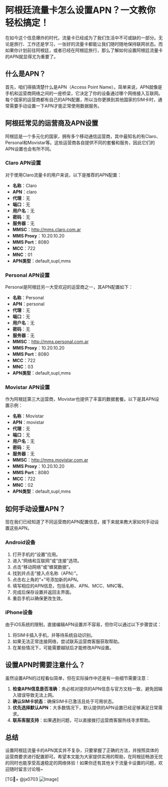 # 阿根廷流量卡怎么设置APN？一文教你轻松搞定！

在如今这个信息爆炸的时代，流量卡已经成为了我们生活中不可或缺的一部分。无论是旅行、工作还是学习，一张好的流量卡都能让我们随时随地保持联网状态。而如果你计划前往阿根廷，或者已经在阿根廷旅行，那么了解如何设置阿根廷流量卡的APN就显得尤为重要了。

## 什么是APN？

首先，咱们得搞清楚什么是APN（Access Point Name）。简单来说，APN就像是手机和运营商网络之间的一座桥梁，它决定了你的设备通过哪个网络接入互联网。每个国家的运营商都有自己的APN配置，所以当你更换到其他国家的SIM卡时，通常需要手动设置一下APN才能正常使用数据服务。

## 阿根廷常见的运营商及APN设置

阿根廷是一个多元化的国家，拥有多个移动通信运营商，其中最知名的有Claro、Personal和Movistar等。这些运营商各自提供不同的套餐和服务，因此它们的APN设置也会有所不同。

### Claro APN设置

对于使用Claro流量卡的用户来说，以下是推荐的APN配置：

- **名称**：Claro
- **APN**：claro
- **代理**：无
- **端口**：无
- **用户名**：无
- **密码**：无
- **服务器**：无
- **MMSC**：http://mms.claro.com.ar
- **MMS Proxy**：10.20.10.20
- **MMS Port**：8080
- **MCC**：722
- **MNC**：01
- **APN类型**：default,supl,mms

### Personal APN设置

Personal是阿根廷另一大受欢迎的运营商之一，其APN配置如下：

- **名称**：Personal
- **APN**：personal
- **代理**：无
- **端口**：无
- **用户名**：无
- **密码**：无
- **服务器**：无
- **MMSC**：http://mms.personal.com.ar
- **MMS Proxy**：10.20.10.20
- **MMS Port**：8080
- **MCC**：722
- **MNC**：03
- **APN类型**：default,supl,mms

### Movistar APN设置

作为阿根廷第三大运营商，Movistar也提供了丰富的数据套餐。以下是其APN设置示例：

- **名称**：Movistar
- **APN**：movistar
- **代理**：无
- **端口**：无
- **用户名**：无
- **密码**：无
- **服务器**：无
- **MMSC**：http://mms.movistar.com.ar
- **MMS Proxy**：10.20.10.20
- **MMS Port**：8080
- **MCC**：722
- **MNC**：02
- **APN类型**：default,supl,mms

## 如何手动设置APN？

现在我们已经知道了不同运营商的APN配置信息，接下来就来教大家如何手动设置这些APN。

### Android设备

1. 打开手机的“设置”应用。
2. 进入“网络和互联网”或“连接”选项。
3. 点击“移动网络”或“蜂窝数据”。
4. 找到并点击“接入点名称（APN）”。
5. 点击右上角的“+”号添加新的APN。
6. 填写相应的APN信息，包括名称、APN、MCC、MNC等。
7. 完成后保存设置并返回主界面。
8. 重启手机以确保更改生效。

### iPhone设备

由于iOS系统的限制，直接编辑APN设置并不容易，但你可以通过以下步骤尝试：

1. 将SIM卡插入手机，并等待系统自动识别。
2. 如果无法正常连接网络，尝试联系运营商客服获取帮助。
3. 在某些情况下，可能需要越狱后才能修改APN设置。

## 设置APN时需要注意什么？

虽然设置APN的过程看似简单，但在实际操作中还是有一些细节需要注意：

1. **检查APN信息是否准确**：务必核对提供的APN信息与官方文档一致，避免因输入错误导致无法上网。
2. **确认SIM卡状态**：确保SIM卡已激活且处于可用状态。
3. **优先选择默认APN**：大多数情况下，默认提供的APN设置已经足够满足日常需求。
4. **联系客服支持**：如果遇到问题，可以直接拨打运营商客服热线寻求帮助。

## 总结

设置阿根廷流量卡的APN其实并不复杂，只要掌握了正确的方法，并按照具体的运营商要求进行配置即可。希望本文能为大家提供实用的帮助，在阿根廷畅游无忧的同时也能享受高速稳定的网络体验！如果你还有其他关于流量卡设置的问题，欢迎随时留言讨论哦~

[TG💪+ @jx0703 ![Image](https://github.com/user-attachments/assets/dbca1d08-cadb-493c-b0ec-ad6f7a83f270)]